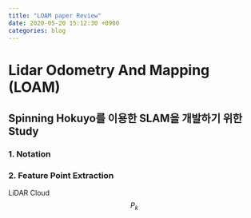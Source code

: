 ```yaml
---
title: "LOAM paper Review"
date: 2020-05-20 15:12:30 +0900
categories: blog
---
```


# Lidar Odometry And Mapping (LOAM) 
  
## Spinning Hokuyo를 이용한 SLAM을 개발하기 위한 Study

### 1. Notation




### 2. Feature Point Extraction

LiDAR Cloud $$P_{k}$$


